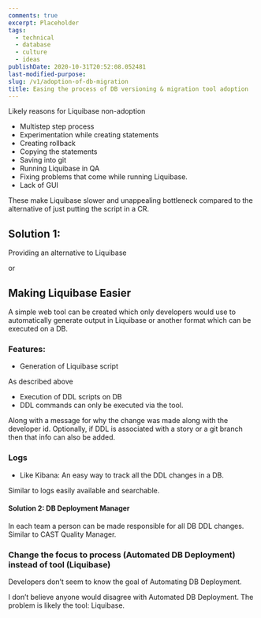 ```yaml
---
comments: true
excerpt: Placeholder
tags:
  - technical
  - database
  - culture
  - ideas
publishDate: 2020-10-31T20:52:08.052481
last-modified-purpose:
slug: /v1/adoption-of-db-migration
title: Easing the process of DB versioning & migration tool adoption
---
```


Likely reasons for Liquibase non-adoption

- Multistep step process
- Experimentation while creating statements
- Creating rollback
- Copying the statements
- Saving into git
- Running Liquibase in QA
- Fixing problems that come while running Liquibase.
- Lack of GUI

These make Liquibase slower and unappealing bottleneck compared to the alternative of just putting the script in a CR.

## Solution 1:

Providing an alternative to Liquibase

or

## Making Liquibase Easier

A simple web tool can be created which only developers would use to automatically generate output in Liquibase or another format which can be executed on a DB.

### Features:

- Generation of Liquibase script

As described above

- Execution of DDL scripts on DB
- DDL commands can only be executed via the tool.

Along with a message for why the change was made along with the developer id. Optionally, if DDL is associated with a story or a git branch then that info can also be added.

### Logs

- Like Kibana: An easy way to track all the DDL changes in a DB.

Similar to logs easily available and searchable.

#### Solution 2: DB Deployment Manager

In each team a person can be made responsible for all DB DDL changes. Similar to CAST Quality Manager.

### Change the focus to process (Automated DB Deployment) instead of tool (Liquibase)

Developers don’t seem to know the goal of Automating DB Deployment.

I don’t believe anyone would disagree with Automated DB Deployment. The problem is likely the tool: Liquibase.
